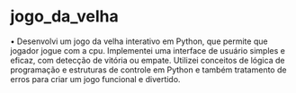 # jogo_da_velha
•	Desenvolvi um jogo da velha interativo em Python, que permite que jogador jogue com a cpu. Implementei uma interface de usuário simples e eficaz, com detecção de vitória ou empate. Utilizei conceitos de lógica de programação e estruturas de controle em Python e também tratamento de erros para criar um jogo funcional e divertido.
